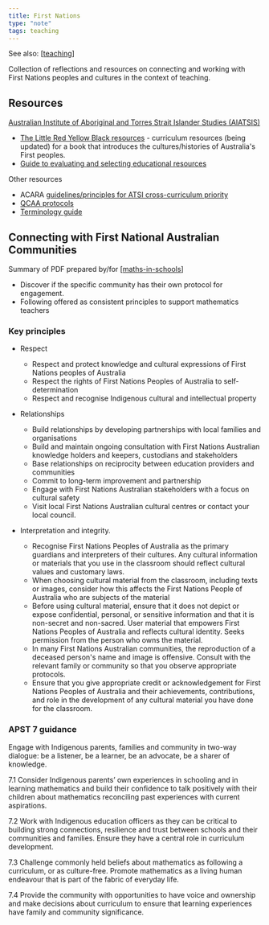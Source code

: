 ```yaml
---
title: First Nations
type: "note"
tags: teaching
---
```


See also: [[teaching]]

Collection of reflections and resources on connecting and working with First Nations peoples and cultures in the context of teaching.

## Resources

[Australian Institute of Aboriginal and Torres Strait Islander Studies (AIATSIS)](https://aiatsis.gov.au/)

- [The Little Red Yellow Black resources](https://aiatsis.gov.au/education/curriculum-resources/little-red-yellow-black-resources) - curriculum resources (being updated) for a book that introduces the cultures/histories of Australia's First peoples.
- [Guide to evaluating and selecting educational resources](https://aiatsis.gov.au/education/guide-evaluating-and-selecting-education-resources)


Other resources

- ACARA [guidelines/principles for ATSI cross-curriculum priority](https://www.australiancurriculum.edu.au/media/3739/guiding-principles.pdf)
- [QCAA protocols](https://www.qcaa.qld.edu.au/about/k-12-policies/aboriginal-torres-strait-islander-perspectives/protocols)
- [Terminology guide](https://www.narragunnawali.org.au/about/terminology-guide)

## Connecting with First National Australian Communities

Summary of PDF prepared by/for [[maths-in-schools]]

- Discover if the specific community has their own protocol for engagement.
- Following offered as consistent principles to support mathematics teachers 

### Key principles

- Respect

    - Respect and protect knowledge and cultural expressions of First Nations peoples of Australia 
    - Respect the rights of First Nations Peoples of Australia to self-determination 
    - Respect and recognise Indigenous cultural and intellectual property

- Relationships

    - Build relationships by developing partnerships with local families and organisations 
    - Build and maintain ongoing consultation with First Nations Australian knowledge holders and keepers, custodians and stakeholders
    - Base relationships on reciprocity between education providers and communities 
    - Commit to long-term improvement and partnership
    - Engage with First Nations Australian stakeholders with a focus on cultural safety 
    - Visit local First Nations Australian cultural centres or contact your local council.

- Interpretation and integrity.

    - Recognise First Nations Peoples of Australia as the primary guardians and interpreters of their cultures. Any cultural information or materials that you use in the classroom should reflect cultural values and customary laws. 
    - When choosing cultural material from the classroom, including texts or images, consider how this affects the First Nations People of Australia who are subjects of the material 
    - Before using cultural material, ensure that it does not depict or expose confidential, personal, or sensitive information and that it is non-secret and non-sacred. User material that empowers First Nations Peoples of Australia and reflects cultural identity. Seeks permission from the person who owns the material. 
    - In many First Nations Australian communities, the reproduction of a deceased person's name and image is offensive. Consult with the relevant family or community so that you observe appropriate protocols. 
    - Ensure that you give appropriate credit or acknowledgement for First Nations Peoples of Australia and their achievements, contributions, and role in the development of any cultural material you have done for the classroom.

### APST 7 guidance

Engage with Indigenous parents, families and community in two-way dialogue: be a listener, be a learner, be an advocate, be a sharer of knowledge. 

7.1 Consider Indigenous parents’ own experiences in schooling and in learning mathematics and build their confidence to talk positively with their children about mathematics reconciling past experiences with current aspirations. 

7.2 Work with Indigenous education officers as they can be critical to building strong connections, resilience and trust between schools and their communities and families. Ensure they have a central role in curriculum development. 

7.3 Challenge commonly held beliefs about mathematics as following a curriculum, or as culture-free. Promote mathematics as a living human endeavour that is part of the fabric of everyday life. 

7.4 Provide the community with opportunities to have voice and ownership and make decisions about curriculum to ensure that learning experiences have family and community significance.


[//begin]: # "Autogenerated link references for markdown compatibility"
[teaching]: teaching "Teaching"
[maths-in-schools]: Mathematics/maths-in-schools "Maths in Schools Online: Year 7 - 10 course"
[//end]: # "Autogenerated link references"
